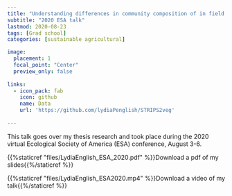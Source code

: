 ```yaml
---
title: "Understanding differences in community composition of in field prairie plantings in Iowa, USA"
subtitle: "2020 ESA talk"
lastmod: 2020-08-23
tags: [Grad school]
categories: [sustainable agricultural]

image: 
  placement: 1
  focal_point: "Center"
  preview_only: false
  
links:
  - icon_pack: fab
    icon: github
    name: Data
    url: 'https://github.com/lydiaPenglish/STRIPS2veg'  
  
---
```


This talk goes over my thesis research and took place during the 2020 virtual Ecological Society of America (ESA) conference, August 3-6. 

{{%staticref "files/LydiaEnglish_ESA_2020.pdf" %}}Download a pdf of my slides{{%/staticref %}}

{{%staticref "files/LydiaEnglish_ESA2020.mp4" %}}Download a video of my talk{{%/staticref %}}